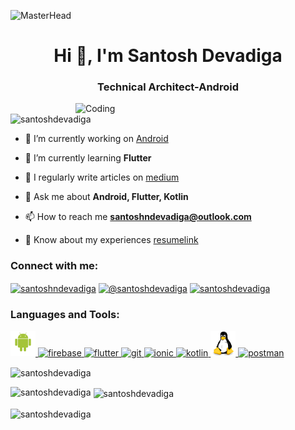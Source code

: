 ![MasterHead](https://1.bp.blogspot.com/-7A4WynwLsMw/XbBpCXG8fHI/AAAAAAAAMt4/uOa1bpLskYgrwGbllhSu2SDj_Mig8SXJQCLcBGAsYHQ/s1600/2000_600px.gif)
<h1 align="center">Hi 👋, I'm Santosh Devadiga</h1>
<h3 align="center">Technical Architect-Android</h3>
<img align="right" alt="Coding" width="400" src="https://i.pinimg.com/originals/f8/41/ac/f841ac2befaedda240c55a06b23b33ec.gif"/>
<p align="left"> <img src="https://komarev.com/ghpvc/?username=santoshdevadiga&label=Profile%20views&color=0e75b6&style=flat" alt="santoshdevadiga" /> </p>

- 🔭 I’m currently working on [Android](http://test)

- 🌱 I’m currently learning **Flutter**

- 📝 I regularly write articles on [medium](https://santoshdevadiga.medium.com/)

- 💬 Ask me about **Android, Flutter, Kotlin**

- 📫 How to reach me **santoshndevadiga@outlook.com**

- 📄 Know about my experiences [resumelink](resumelink)

<h3 align="left">Connect with me:</h3>
<p align="left">
<a href="https://linkedin.com/in/santoshndevadiga" target="blank"><img align="center" src="https://raw.githubusercontent.com/rahuldkjain/github-profile-readme-generator/master/src/images/icons/Social/linked-in-alt.svg" alt="santoshndevadiga" height="30" width="40" /></a>
<a href="https://medium.com/@santoshdevadiga" target="blank"><img align="center" src="https://raw.githubusercontent.com/rahuldkjain/github-profile-readme-generator/master/src/images/icons/Social/medium.svg" alt="@santoshdevadiga" height="30" width="40" /></a>
<a href="https://www.youtube.com/@SantoshDevadigaDev" target="blank"><img align="center" src="https://raw.githubusercontent.com/rahuldkjain/github-profile-readme-generator/master/src/images/icons/Social/youtube.svg" alt="santoshdevadiga" height="30" width="40" /></a>
</p>

<h3 align="left">Languages and Tools:</h3>
<p align="left"> <a href="https://developer.android.com" target="_blank" rel="noreferrer"> <img src="https://raw.githubusercontent.com/devicons/devicon/master/icons/android/android-original-wordmark.svg" alt="android" width="40" height="40"/> </a> <a href="https://firebase.google.com/" target="_blank" rel="noreferrer"> <img src="https://www.vectorlogo.zone/logos/firebase/firebase-icon.svg" alt="firebase" width="40" height="40"/> </a> <a href="https://flutter.dev" target="_blank" rel="noreferrer"> <img src="https://www.vectorlogo.zone/logos/flutterio/flutterio-icon.svg" alt="flutter" width="40" height="40"/> </a> <a href="https://git-scm.com/" target="_blank" rel="noreferrer"> <img src="https://www.vectorlogo.zone/logos/git-scm/git-scm-icon.svg" alt="git" width="40" height="40"/> </a> <a href="https://ionicframework.com" target="_blank" rel="noreferrer"> <img src="https://upload.wikimedia.org/wikipedia/commons/d/d1/Ionic_Logo.svg" alt="ionic" width="40" height="40"/> </a> <a href="https://kotlinlang.org" target="_blank" rel="noreferrer"> <img src="https://www.vectorlogo.zone/logos/kotlinlang/kotlinlang-icon.svg" alt="kotlin" width="40" height="40"/> </a> <a href="https://www.linux.org/" target="_blank" rel="noreferrer"> <img src="https://raw.githubusercontent.com/devicons/devicon/master/icons/linux/linux-original.svg" alt="linux" width="40" height="40"/> </a> <a href="https://postman.com" target="_blank" rel="noreferrer"> <img src="https://www.vectorlogo.zone/logos/getpostman/getpostman-icon.svg" alt="postman" width="40" height="40"/> </a> </p>

<p><img align="center" src="https://github-readme-stats.vercel.app/api/top-langs?username=santoshdevadiga&show_icons=true&locale=en&layout=compact" alt="santoshdevadiga" /></p>

<p><img align="left" src="https://github-readme-stats.vercel.app/api/top-langs?username=santoshdevadiga&show_icons=true&locale=en&layout=compact&theme=tokyonight" alt="santoshdevadiga" /></p>

<p>&nbsp;<img align="center" src="https://github-readme-stats.vercel.app/api?username=santoshdevadiga&show_icons=true&locale=en&theme=tokyonight" alt="santoshdevadiga" /></p>

<p><img align="center" src="https://github-readme-streak-stats.herokuapp.com/?user=santoshdevadiga&&theme=tokyonight" alt="santoshdevadiga" /></p>
